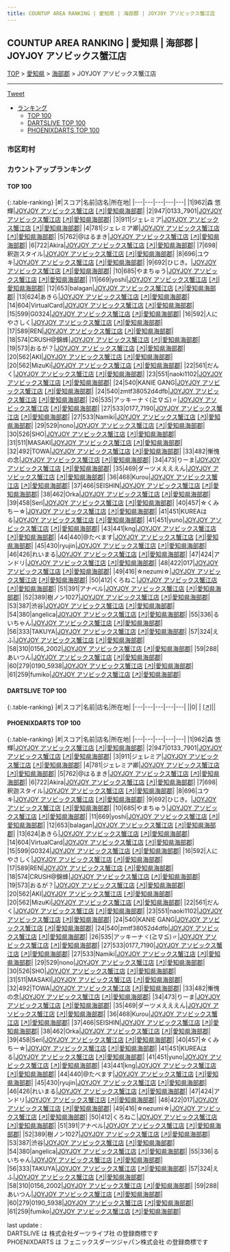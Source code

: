 ```yaml
---
title: COUNTUP AREA RANKING | 愛知県 | 海部郡 | JOYJOY アソビックス蟹江店
---
```

## COUNTUP AREA RANKING | 愛知県 | 海部郡 | JOYJOY アソビックス蟹江店

[TOP](/darts/rank/) > [愛知県](/darts/rank/愛知県/) > [海部郡](/darts/rank/愛知県/海部郡/) > JOYJOY アソビックス蟹江店

___

<a href="https://twitter.com/share?ref_src=twsrc%5Etfw" data-text="COUNTUP AREA RANKING | 愛知県海部郡JOYJOY アソビックス蟹江店" class="twitter-share-button" data-hashtags="DARTSLIVE,PHOENIXDARTS,darts,ダーツ" data-show-count="false">Tweet</a>

* [ランキング](#カウントアップランキング)
    * [TOP 100](#top-100)
    * [DARTSLIVE TOP 100](#dartslive-top-100)
    * [PHOENIXDARTS TOP 100](#phoenixdarts-top-100)

### 市区町村

<ul>

</ul>

### カウントアップランキング

#### TOP 100



{:.table-ranking}
|#|スコア|名前|店名|所在地|
|---|---|---|---|---|
|1|962|<span class="rank-name-pd"><span class="pro-icon-pd"></span>森 悠輝</span>|<a href="/darts/rank/shops/75545.html">JOYJOY アソビックス蟹江店</a> <a href="https://vs.phoenixdarts.com/jp/shop/shopDetailInfo/s_75545?s_seq=75545">[↗]</a>|<a href="/darts/rank/愛知県/海部郡">愛知県海部郡</a>|
|2|947|<span class="rank-name-pd">0133_7901</span>|<a href="/darts/rank/shops/75545.html">JOYJOY アソビックス蟹江店</a> <a href="https://vs.phoenixdarts.com/jp/shop/shopDetailInfo/s_75545?s_seq=75545">[↗]</a>|<a href="/darts/rank/愛知県/海部郡">愛知県海部郡</a>|
|3|911|<span class="rank-name-pd">ジェレミア</span>|<a href="/darts/rank/shops/75545.html">JOYJOY アソビックス蟹江店</a> <a href="https://vs.phoenixdarts.com/jp/shop/shopDetailInfo/s_75545?s_seq=75545">[↗]</a>|<a href="/darts/rank/愛知県/海部郡">愛知県海部郡</a>|
|4|781|<span class="rank-name-pd">ジェレミア卿</span>|<a href="/darts/rank/shops/75545.html">JOYJOY アソビックス蟹江店</a> <a href="https://vs.phoenixdarts.com/jp/shop/shopDetailInfo/s_75545?s_seq=75545">[↗]</a>|<a href="/darts/rank/愛知県/海部郡">愛知県海部郡</a>|
|5|762|<span class="rank-name-pd">@はるまき</span>|<a href="/darts/rank/shops/75545.html">JOYJOY アソビックス蟹江店</a> <a href="https://vs.phoenixdarts.com/jp/shop/shopDetailInfo/s_75545?s_seq=75545">[↗]</a>|<a href="/darts/rank/愛知県/海部郡">愛知県海部郡</a>|
|6|722|<span class="rank-name-pd">Akira</span>|<a href="/darts/rank/shops/75545.html">JOYJOY アソビックス蟹江店</a> <a href="https://vs.phoenixdarts.com/jp/shop/shopDetailInfo/s_75545?s_seq=75545">[↗]</a>|<a href="/darts/rank/愛知県/海部郡">愛知県海部郡</a>|
|7|698|<span class="rank-name-pd">釈迦スタイル</span>|<a href="/darts/rank/shops/75545.html">JOYJOY アソビックス蟹江店</a> <a href="https://vs.phoenixdarts.com/jp/shop/shopDetailInfo/s_75545?s_seq=75545">[↗]</a>|<a href="/darts/rank/愛知県/海部郡">愛知県海部郡</a>|
|8|696|<span class="rank-name-pd">ユウキ</span>|<a href="/darts/rank/shops/75545.html">JOYJOY アソビックス蟹江店</a> <a href="https://vs.phoenixdarts.com/jp/shop/shopDetailInfo/s_75545?s_seq=75545">[↗]</a>|<a href="/darts/rank/愛知県/海部郡">愛知県海部郡</a>|
|9|692|<span class="rank-name-pd">ひじき。</span>|<a href="/darts/rank/shops/75545.html">JOYJOY アソビックス蟹江店</a> <a href="https://vs.phoenixdarts.com/jp/shop/shopDetailInfo/s_75545?s_seq=75545">[↗]</a>|<a href="/darts/rank/愛知県/海部郡">愛知県海部郡</a>|
|10|685|<span class="rank-name-pd">やまちゅう</span>|<a href="/darts/rank/shops/75545.html">JOYJOY アソビックス蟹江店</a> <a href="https://vs.phoenixdarts.com/jp/shop/shopDetailInfo/s_75545?s_seq=75545">[↗]</a>|<a href="/darts/rank/愛知県/海部郡">愛知県海部郡</a>|
|11|669|<span class="rank-name-pd">yoshi</span>|<a href="/darts/rank/shops/75545.html">JOYJOY アソビックス蟹江店</a> <a href="https://vs.phoenixdarts.com/jp/shop/shopDetailInfo/s_75545?s_seq=75545">[↗]</a>|<a href="/darts/rank/愛知県/海部郡">愛知県海部郡</a>|
|12|653|<span class="rank-name-pd">balagan</span>|<a href="/darts/rank/shops/75545.html">JOYJOY アソビックス蟹江店</a> <a href="https://vs.phoenixdarts.com/jp/shop/shopDetailInfo/s_75545?s_seq=75545">[↗]</a>|<a href="/darts/rank/愛知県/海部郡">愛知県海部郡</a>|
|13|624|<span class="rank-name-pd">あきら</span>|<a href="/darts/rank/shops/75545.html">JOYJOY アソビックス蟹江店</a> <a href="https://vs.phoenixdarts.com/jp/shop/shopDetailInfo/s_75545?s_seq=75545">[↗]</a>|<a href="/darts/rank/愛知県/海部郡">愛知県海部郡</a>|
|14|604|<span class="rank-name-pd">VirtualCard</span>|<a href="/darts/rank/shops/75545.html">JOYJOY アソビックス蟹江店</a> <a href="https://vs.phoenixdarts.com/jp/shop/shopDetailInfo/s_75545?s_seq=75545">[↗]</a>|<a href="/darts/rank/愛知県/海部郡">愛知県海部郡</a>|
|15|599|<span class="rank-name-pd">G0324</span>|<a href="/darts/rank/shops/75545.html">JOYJOY アソビックス蟹江店</a> <a href="https://vs.phoenixdarts.com/jp/shop/shopDetailInfo/s_75545?s_seq=75545">[↗]</a>|<a href="/darts/rank/愛知県/海部郡">愛知県海部郡</a>|
|16|592|<span class="rank-name-pd">人にやさしく</span>|<a href="/darts/rank/shops/75545.html">JOYJOY アソビックス蟹江店</a> <a href="https://vs.phoenixdarts.com/jp/shop/shopDetailInfo/s_75545?s_seq=75545">[↗]</a>|<a href="/darts/rank/愛知県/海部郡">愛知県海部郡</a>|
|17|589|<span class="rank-name-pd">REN</span>|<a href="/darts/rank/shops/75545.html">JOYJOY アソビックス蟹江店</a> <a href="https://vs.phoenixdarts.com/jp/shop/shopDetailInfo/s_75545?s_seq=75545">[↗]</a>|<a href="/darts/rank/愛知県/海部郡">愛知県海部郡</a>|
|18|574|<span class="rank-name-pd">CRUSH@錦蜂</span>|<a href="/darts/rank/shops/75545.html">JOYJOY アソビックス蟹江店</a> <a href="https://vs.phoenixdarts.com/jp/shop/shopDetailInfo/s_75545?s_seq=75545">[↗]</a>|<a href="/darts/rank/愛知県/海部郡">愛知県海部郡</a>|
|19|573|<span class="rank-name-pd">おるが？</span>|<a href="/darts/rank/shops/75545.html">JOYJOY アソビックス蟹江店</a> <a href="https://vs.phoenixdarts.com/jp/shop/shopDetailInfo/s_75545?s_seq=75545">[↗]</a>|<a href="/darts/rank/愛知県/海部郡">愛知県海部郡</a>|
|20|562|<span class="rank-name-pd">AKI</span>|<a href="/darts/rank/shops/75545.html">JOYJOY アソビックス蟹江店</a> <a href="https://vs.phoenixdarts.com/jp/shop/shopDetailInfo/s_75545?s_seq=75545">[↗]</a>|<a href="/darts/rank/愛知県/海部郡">愛知県海部郡</a>|
|20|562|<span class="rank-name-pd">MizuKi</span>|<a href="/darts/rank/shops/75545.html">JOYJOY アソビックス蟹江店</a> <a href="https://vs.phoenixdarts.com/jp/shop/shopDetailInfo/s_75545?s_seq=75545">[↗]</a>|<a href="/darts/rank/愛知県/海部郡">愛知県海部郡</a>|
|22|561|<span class="rank-name-pd">だんく</span>|<a href="/darts/rank/shops/75545.html">JOYJOY アソビックス蟹江店</a> <a href="https://vs.phoenixdarts.com/jp/shop/shopDetailInfo/s_75545?s_seq=75545">[↗]</a>|<a href="/darts/rank/愛知県/海部郡">愛知県海部郡</a>|
|23|551|<span class="rank-name-pd">naoki1102</span>|<a href="/darts/rank/shops/75545.html">JOYJOY アソビックス蟹江店</a> <a href="https://vs.phoenixdarts.com/jp/shop/shopDetailInfo/s_75545?s_seq=75545">[↗]</a>|<a href="/darts/rank/愛知県/海部郡">愛知県海部郡</a>|
|24|540|<span class="rank-name-pd">KANIE GANG</span>|<a href="/darts/rank/shops/75545.html">JOYJOY アソビックス蟹江店</a> <a href="https://vs.phoenixdarts.com/jp/shop/shopDetailInfo/s_75545?s_seq=75545">[↗]</a>|<a href="/darts/rank/愛知県/海部郡">愛知県海部郡</a>|
|24|540|<span class="rank-name-pd">zmtf38052d4dfb</span>|<a href="/darts/rank/shops/75545.html">JOYJOY アソビックス蟹江店</a> <a href="https://vs.phoenixdarts.com/jp/shop/shopDetailInfo/s_75545?s_seq=75545">[↗]</a>|<a href="/darts/rank/愛知県/海部郡">愛知県海部郡</a>|
|26|535|<span class="rank-name-pd">アッキーナヾ(≧∇≦)〃</span>|<a href="/darts/rank/shops/75545.html">JOYJOY アソビックス蟹江店</a> <a href="https://vs.phoenixdarts.com/jp/shop/shopDetailInfo/s_75545?s_seq=75545">[↗]</a>|<a href="/darts/rank/愛知県/海部郡">愛知県海部郡</a>|
|27|533|<span class="rank-name-pd">0177_7190</span>|<a href="/darts/rank/shops/75545.html">JOYJOY アソビックス蟹江店</a> <a href="https://vs.phoenixdarts.com/jp/shop/shopDetailInfo/s_75545?s_seq=75545">[↗]</a>|<a href="/darts/rank/愛知県/海部郡">愛知県海部郡</a>|
|27|533|<span class="rank-name-pd">Namiki</span>|<a href="/darts/rank/shops/75545.html">JOYJOY アソビックス蟹江店</a> <a href="https://vs.phoenixdarts.com/jp/shop/shopDetailInfo/s_75545?s_seq=75545">[↗]</a>|<a href="/darts/rank/愛知県/海部郡">愛知県海部郡</a>|
|29|529|<span class="rank-name-pd">nono</span>|<a href="/darts/rank/shops/75545.html">JOYJOY アソビックス蟹江店</a> <a href="https://vs.phoenixdarts.com/jp/shop/shopDetailInfo/s_75545?s_seq=75545">[↗]</a>|<a href="/darts/rank/愛知県/海部郡">愛知県海部郡</a>|
|30|526|<span class="rank-name-pd">SHO</span>|<a href="/darts/rank/shops/75545.html">JOYJOY アソビックス蟹江店</a> <a href="https://vs.phoenixdarts.com/jp/shop/shopDetailInfo/s_75545?s_seq=75545">[↗]</a>|<a href="/darts/rank/愛知県/海部郡">愛知県海部郡</a>|
|31|511|<span class="rank-name-pd">MASAKI</span>|<a href="/darts/rank/shops/75545.html">JOYJOY アソビックス蟹江店</a> <a href="https://vs.phoenixdarts.com/jp/shop/shopDetailInfo/s_75545?s_seq=75545">[↗]</a>|<a href="/darts/rank/愛知県/海部郡">愛知県海部郡</a>|
|32|492|<span class="rank-name-pd">TOWA</span>|<a href="/darts/rank/shops/75545.html">JOYJOY アソビックス蟹江店</a> <a href="https://vs.phoenixdarts.com/jp/shop/shopDetailInfo/s_75545?s_seq=75545">[↗]</a>|<a href="/darts/rank/愛知県/海部郡">愛知県海部郡</a>|
|33|482|<span class="rank-name-pd">慚愧の念</span>|<a href="/darts/rank/shops/75545.html">JOYJOY アソビックス蟹江店</a> <a href="https://vs.phoenixdarts.com/jp/shop/shopDetailInfo/s_75545?s_seq=75545">[↗]</a>|<a href="/darts/rank/愛知県/海部郡">愛知県海部郡</a>|
|34|473|<span class="rank-name-pd">りーま</span>|<a href="/darts/rank/shops/75545.html">JOYJOY アソビックス蟹江店</a> <a href="https://vs.phoenixdarts.com/jp/shop/shopDetailInfo/s_75545?s_seq=75545">[↗]</a>|<a href="/darts/rank/愛知県/海部郡">愛知県海部郡</a>|
|35|469|<span class="rank-name-pd">ダーツメえええん</span>|<a href="/darts/rank/shops/75545.html">JOYJOY アソビックス蟹江店</a> <a href="https://vs.phoenixdarts.com/jp/shop/shopDetailInfo/s_75545?s_seq=75545">[↗]</a>|<a href="/darts/rank/愛知県/海部郡">愛知県海部郡</a>|
|36|468|<span class="rank-name-pd">Kurou</span>|<a href="/darts/rank/shops/75545.html">JOYJOY アソビックス蟹江店</a> <a href="https://vs.phoenixdarts.com/jp/shop/shopDetailInfo/s_75545?s_seq=75545">[↗]</a>|<a href="/darts/rank/愛知県/海部郡">愛知県海部郡</a>|
|37|466|<span class="rank-name-pd">SEISHIN</span>|<a href="/darts/rank/shops/75545.html">JOYJOY アソビックス蟹江店</a> <a href="https://vs.phoenixdarts.com/jp/shop/shopDetailInfo/s_75545?s_seq=75545">[↗]</a>|<a href="/darts/rank/愛知県/海部郡">愛知県海部郡</a>|
|38|462|<span class="rank-name-pd">Orka</span>|<a href="/darts/rank/shops/75545.html">JOYJOY アソビックス蟹江店</a> <a href="https://vs.phoenixdarts.com/jp/shop/shopDetailInfo/s_75545?s_seq=75545">[↗]</a>|<a href="/darts/rank/愛知県/海部郡">愛知県海部郡</a>|
|39|458|<span class="rank-name-pd">Seri</span>|<a href="/darts/rank/shops/75545.html">JOYJOY アソビックス蟹江店</a> <a href="https://vs.phoenixdarts.com/jp/shop/shopDetailInfo/s_75545?s_seq=75545">[↗]</a>|<a href="/darts/rank/愛知県/海部郡">愛知県海部郡</a>|
|40|457|<span class="rank-name-pd">☆くみちー☆</span>|<a href="/darts/rank/shops/75545.html">JOYJOY アソビックス蟹江店</a> <a href="https://vs.phoenixdarts.com/jp/shop/shopDetailInfo/s_75545?s_seq=75545">[↗]</a>|<a href="/darts/rank/愛知県/海部郡">愛知県海部郡</a>|
|41|451|<span class="rank-name-pd">KUREAはる</span>|<a href="/darts/rank/shops/75545.html">JOYJOY アソビックス蟹江店</a> <a href="https://vs.phoenixdarts.com/jp/shop/shopDetailInfo/s_75545?s_seq=75545">[↗]</a>|<a href="/darts/rank/愛知県/海部郡">愛知県海部郡</a>|
|41|451|<span class="rank-name-pd">yuno</span>|<a href="/darts/rank/shops/75545.html">JOYJOY アソビックス蟹江店</a> <a href="https://vs.phoenixdarts.com/jp/shop/shopDetailInfo/s_75545?s_seq=75545">[↗]</a>|<a href="/darts/rank/愛知県/海部郡">愛知県海部郡</a>|
|43|441|<span class="rank-name-pd">kng</span>|<a href="/darts/rank/shops/75545.html">JOYJOY アソビックス蟹江店</a> <a href="https://vs.phoenixdarts.com/jp/shop/shopDetailInfo/s_75545?s_seq=75545">[↗]</a>|<a href="/darts/rank/愛知県/海部郡">愛知県海部郡</a>|
|44|440|<span class="rank-name-pd">@たべます</span>|<a href="/darts/rank/shops/75545.html">JOYJOY アソビックス蟹江店</a> <a href="https://vs.phoenixdarts.com/jp/shop/shopDetailInfo/s_75545?s_seq=75545">[↗]</a>|<a href="/darts/rank/愛知県/海部郡">愛知県海部郡</a>|
|45|430|<span class="rank-name-pd">ryujin</span>|<a href="/darts/rank/shops/75545.html">JOYJOY アソビックス蟹江店</a> <a href="https://vs.phoenixdarts.com/jp/shop/shopDetailInfo/s_75545?s_seq=75545">[↗]</a>|<a href="/darts/rank/愛知県/海部郡">愛知県海部郡</a>|
|46|426|<span class="rank-name-pd">れいまる</span>|<a href="/darts/rank/shops/75545.html">JOYJOY アソビックス蟹江店</a> <a href="https://vs.phoenixdarts.com/jp/shop/shopDetailInfo/s_75545?s_seq=75545">[↗]</a>|<a href="/darts/rank/愛知県/海部郡">愛知県海部郡</a>|
|47|424|<span class="rank-name-pd">アンドリ</span>|<a href="/darts/rank/shops/75545.html">JOYJOY アソビックス蟹江店</a> <a href="https://vs.phoenixdarts.com/jp/shop/shopDetailInfo/s_75545?s_seq=75545">[↗]</a>|<a href="/darts/rank/愛知県/海部郡">愛知県海部郡</a>|
|48|422|<span class="rank-name-pd">017</span>|<a href="/darts/rank/shops/75545.html">JOYJOY アソビックス蟹江店</a> <a href="https://vs.phoenixdarts.com/jp/shop/shopDetailInfo/s_75545?s_seq=75545">[↗]</a>|<a href="/darts/rank/愛知県/海部郡">愛知県海部郡</a>|
|49|416|<span class="rank-name-pd">☆nezumi☆</span>|<a href="/darts/rank/shops/75545.html">JOYJOY アソビックス蟹江店</a> <a href="https://vs.phoenixdarts.com/jp/shop/shopDetailInfo/s_75545?s_seq=75545">[↗]</a>|<a href="/darts/rank/愛知県/海部郡">愛知県海部郡</a>|
|50|412|<span class="rank-name-pd">くろねこ</span>|<a href="/darts/rank/shops/75545.html">JOYJOY アソビックス蟹江店</a> <a href="https://vs.phoenixdarts.com/jp/shop/shopDetailInfo/s_75545?s_seq=75545">[↗]</a>|<a href="/darts/rank/愛知県/海部郡">愛知県海部郡</a>|
|51|391|<span class="rank-name-pd">アナベル</span>|<a href="/darts/rank/shops/75545.html">JOYJOY アソビックス蟹江店</a> <a href="https://vs.phoenixdarts.com/jp/shop/shopDetailInfo/s_75545?s_seq=75545">[↗]</a>|<a href="/darts/rank/愛知県/海部郡">愛知県海部郡</a>|
|52|389|<span class="rank-name-pd">樹ノン1027</span>|<a href="/darts/rank/shops/75545.html">JOYJOY アソビックス蟹江店</a> <a href="https://vs.phoenixdarts.com/jp/shop/shopDetailInfo/s_75545?s_seq=75545">[↗]</a>|<a href="/darts/rank/愛知県/海部郡">愛知県海部郡</a>|
|53|387|<span class="rank-name-pd">渋谷</span>|<a href="/darts/rank/shops/75545.html">JOYJOY アソビックス蟹江店</a> <a href="https://vs.phoenixdarts.com/jp/shop/shopDetailInfo/s_75545?s_seq=75545">[↗]</a>|<a href="/darts/rank/愛知県/海部郡">愛知県海部郡</a>|
|54|380|<span class="rank-name-pd">angelica</span>|<a href="/darts/rank/shops/75545.html">JOYJOY アソビックス蟹江店</a> <a href="https://vs.phoenixdarts.com/jp/shop/shopDetailInfo/s_75545?s_seq=75545">[↗]</a>|<a href="/darts/rank/愛知県/海部郡">愛知県海部郡</a>|
|55|336|<span class="rank-name-pd">るいちゃん</span>|<a href="/darts/rank/shops/75545.html">JOYJOY アソビックス蟹江店</a> <a href="https://vs.phoenixdarts.com/jp/shop/shopDetailInfo/s_75545?s_seq=75545">[↗]</a>|<a href="/darts/rank/愛知県/海部郡">愛知県海部郡</a>|
|56|333|<span class="rank-name-pd">TAKUYA</span>|<a href="/darts/rank/shops/75545.html">JOYJOY アソビックス蟹江店</a> <a href="https://vs.phoenixdarts.com/jp/shop/shopDetailInfo/s_75545?s_seq=75545">[↗]</a>|<a href="/darts/rank/愛知県/海部郡">愛知県海部郡</a>|
|57|324|<span class="rank-name-pd">えふ</span>|<a href="/darts/rank/shops/75545.html">JOYJOY アソビックス蟹江店</a> <a href="https://vs.phoenixdarts.com/jp/shop/shopDetailInfo/s_75545?s_seq=75545">[↗]</a>|<a href="/darts/rank/愛知県/海部郡">愛知県海部郡</a>|
|58|310|<span class="rank-name-pd">0156_2002</span>|<a href="/darts/rank/shops/75545.html">JOYJOY アソビックス蟹江店</a> <a href="https://vs.phoenixdarts.com/jp/shop/shopDetailInfo/s_75545?s_seq=75545">[↗]</a>|<a href="/darts/rank/愛知県/海部郡">愛知県海部郡</a>|
|59|288|<span class="rank-name-pd">あいつん</span>|<a href="/darts/rank/shops/75545.html">JOYJOY アソビックス蟹江店</a> <a href="https://vs.phoenixdarts.com/jp/shop/shopDetailInfo/s_75545?s_seq=75545">[↗]</a>|<a href="/darts/rank/愛知県/海部郡">愛知県海部郡</a>|
|60|279|<span class="rank-name-pd">0190_5938</span>|<a href="/darts/rank/shops/75545.html">JOYJOY アソビックス蟹江店</a> <a href="https://vs.phoenixdarts.com/jp/shop/shopDetailInfo/s_75545?s_seq=75545">[↗]</a>|<a href="/darts/rank/愛知県/海部郡">愛知県海部郡</a>|
|61|259|<span class="rank-name-pd">fumiko</span>|<a href="/darts/rank/shops/75545.html">JOYJOY アソビックス蟹江店</a> <a href="https://vs.phoenixdarts.com/jp/shop/shopDetailInfo/s_75545?s_seq=75545">[↗]</a>|<a href="/darts/rank/愛知県/海部郡">愛知県海部郡</a>|


#### DARTSLIVE TOP 100



{:.table-ranking}
|#|スコア|名前|店名|所在地|
|---|---|---|---|---|
||0|<span class="rank-name-dl"> </span>|<a href="/darts/rank/shops/.html"></a> <a href="">[↗]</a>|<a href="/darts/rank//"></a>|


#### PHOENIXDARTS TOP 100



{:.table-ranking}
|#|スコア|名前|店名|所在地|
|---|---|---|---|---|
|1|962|<span class="rank-name-pd"><span class="pro-icon-pd"></span>森 悠輝</span>|<a href="/darts/rank/shops/75545.html">JOYJOY アソビックス蟹江店</a> <a href="https://vs.phoenixdarts.com/jp/shop/shopDetailInfo/s_75545?s_seq=75545">[↗]</a>|<a href="/darts/rank/愛知県/海部郡">愛知県海部郡</a>|
|2|947|<span class="rank-name-pd">0133_7901</span>|<a href="/darts/rank/shops/75545.html">JOYJOY アソビックス蟹江店</a> <a href="https://vs.phoenixdarts.com/jp/shop/shopDetailInfo/s_75545?s_seq=75545">[↗]</a>|<a href="/darts/rank/愛知県/海部郡">愛知県海部郡</a>|
|3|911|<span class="rank-name-pd">ジェレミア</span>|<a href="/darts/rank/shops/75545.html">JOYJOY アソビックス蟹江店</a> <a href="https://vs.phoenixdarts.com/jp/shop/shopDetailInfo/s_75545?s_seq=75545">[↗]</a>|<a href="/darts/rank/愛知県/海部郡">愛知県海部郡</a>|
|4|781|<span class="rank-name-pd">ジェレミア卿</span>|<a href="/darts/rank/shops/75545.html">JOYJOY アソビックス蟹江店</a> <a href="https://vs.phoenixdarts.com/jp/shop/shopDetailInfo/s_75545?s_seq=75545">[↗]</a>|<a href="/darts/rank/愛知県/海部郡">愛知県海部郡</a>|
|5|762|<span class="rank-name-pd">@はるまき</span>|<a href="/darts/rank/shops/75545.html">JOYJOY アソビックス蟹江店</a> <a href="https://vs.phoenixdarts.com/jp/shop/shopDetailInfo/s_75545?s_seq=75545">[↗]</a>|<a href="/darts/rank/愛知県/海部郡">愛知県海部郡</a>|
|6|722|<span class="rank-name-pd">Akira</span>|<a href="/darts/rank/shops/75545.html">JOYJOY アソビックス蟹江店</a> <a href="https://vs.phoenixdarts.com/jp/shop/shopDetailInfo/s_75545?s_seq=75545">[↗]</a>|<a href="/darts/rank/愛知県/海部郡">愛知県海部郡</a>|
|7|698|<span class="rank-name-pd">釈迦スタイル</span>|<a href="/darts/rank/shops/75545.html">JOYJOY アソビックス蟹江店</a> <a href="https://vs.phoenixdarts.com/jp/shop/shopDetailInfo/s_75545?s_seq=75545">[↗]</a>|<a href="/darts/rank/愛知県/海部郡">愛知県海部郡</a>|
|8|696|<span class="rank-name-pd">ユウキ</span>|<a href="/darts/rank/shops/75545.html">JOYJOY アソビックス蟹江店</a> <a href="https://vs.phoenixdarts.com/jp/shop/shopDetailInfo/s_75545?s_seq=75545">[↗]</a>|<a href="/darts/rank/愛知県/海部郡">愛知県海部郡</a>|
|9|692|<span class="rank-name-pd">ひじき。</span>|<a href="/darts/rank/shops/75545.html">JOYJOY アソビックス蟹江店</a> <a href="https://vs.phoenixdarts.com/jp/shop/shopDetailInfo/s_75545?s_seq=75545">[↗]</a>|<a href="/darts/rank/愛知県/海部郡">愛知県海部郡</a>|
|10|685|<span class="rank-name-pd">やまちゅう</span>|<a href="/darts/rank/shops/75545.html">JOYJOY アソビックス蟹江店</a> <a href="https://vs.phoenixdarts.com/jp/shop/shopDetailInfo/s_75545?s_seq=75545">[↗]</a>|<a href="/darts/rank/愛知県/海部郡">愛知県海部郡</a>|
|11|669|<span class="rank-name-pd">yoshi</span>|<a href="/darts/rank/shops/75545.html">JOYJOY アソビックス蟹江店</a> <a href="https://vs.phoenixdarts.com/jp/shop/shopDetailInfo/s_75545?s_seq=75545">[↗]</a>|<a href="/darts/rank/愛知県/海部郡">愛知県海部郡</a>|
|12|653|<span class="rank-name-pd">balagan</span>|<a href="/darts/rank/shops/75545.html">JOYJOY アソビックス蟹江店</a> <a href="https://vs.phoenixdarts.com/jp/shop/shopDetailInfo/s_75545?s_seq=75545">[↗]</a>|<a href="/darts/rank/愛知県/海部郡">愛知県海部郡</a>|
|13|624|<span class="rank-name-pd">あきら</span>|<a href="/darts/rank/shops/75545.html">JOYJOY アソビックス蟹江店</a> <a href="https://vs.phoenixdarts.com/jp/shop/shopDetailInfo/s_75545?s_seq=75545">[↗]</a>|<a href="/darts/rank/愛知県/海部郡">愛知県海部郡</a>|
|14|604|<span class="rank-name-pd">VirtualCard</span>|<a href="/darts/rank/shops/75545.html">JOYJOY アソビックス蟹江店</a> <a href="https://vs.phoenixdarts.com/jp/shop/shopDetailInfo/s_75545?s_seq=75545">[↗]</a>|<a href="/darts/rank/愛知県/海部郡">愛知県海部郡</a>|
|15|599|<span class="rank-name-pd">G0324</span>|<a href="/darts/rank/shops/75545.html">JOYJOY アソビックス蟹江店</a> <a href="https://vs.phoenixdarts.com/jp/shop/shopDetailInfo/s_75545?s_seq=75545">[↗]</a>|<a href="/darts/rank/愛知県/海部郡">愛知県海部郡</a>|
|16|592|<span class="rank-name-pd">人にやさしく</span>|<a href="/darts/rank/shops/75545.html">JOYJOY アソビックス蟹江店</a> <a href="https://vs.phoenixdarts.com/jp/shop/shopDetailInfo/s_75545?s_seq=75545">[↗]</a>|<a href="/darts/rank/愛知県/海部郡">愛知県海部郡</a>|
|17|589|<span class="rank-name-pd">REN</span>|<a href="/darts/rank/shops/75545.html">JOYJOY アソビックス蟹江店</a> <a href="https://vs.phoenixdarts.com/jp/shop/shopDetailInfo/s_75545?s_seq=75545">[↗]</a>|<a href="/darts/rank/愛知県/海部郡">愛知県海部郡</a>|
|18|574|<span class="rank-name-pd">CRUSH@錦蜂</span>|<a href="/darts/rank/shops/75545.html">JOYJOY アソビックス蟹江店</a> <a href="https://vs.phoenixdarts.com/jp/shop/shopDetailInfo/s_75545?s_seq=75545">[↗]</a>|<a href="/darts/rank/愛知県/海部郡">愛知県海部郡</a>|
|19|573|<span class="rank-name-pd">おるが？</span>|<a href="/darts/rank/shops/75545.html">JOYJOY アソビックス蟹江店</a> <a href="https://vs.phoenixdarts.com/jp/shop/shopDetailInfo/s_75545?s_seq=75545">[↗]</a>|<a href="/darts/rank/愛知県/海部郡">愛知県海部郡</a>|
|20|562|<span class="rank-name-pd">AKI</span>|<a href="/darts/rank/shops/75545.html">JOYJOY アソビックス蟹江店</a> <a href="https://vs.phoenixdarts.com/jp/shop/shopDetailInfo/s_75545?s_seq=75545">[↗]</a>|<a href="/darts/rank/愛知県/海部郡">愛知県海部郡</a>|
|20|562|<span class="rank-name-pd">MizuKi</span>|<a href="/darts/rank/shops/75545.html">JOYJOY アソビックス蟹江店</a> <a href="https://vs.phoenixdarts.com/jp/shop/shopDetailInfo/s_75545?s_seq=75545">[↗]</a>|<a href="/darts/rank/愛知県/海部郡">愛知県海部郡</a>|
|22|561|<span class="rank-name-pd">だんく</span>|<a href="/darts/rank/shops/75545.html">JOYJOY アソビックス蟹江店</a> <a href="https://vs.phoenixdarts.com/jp/shop/shopDetailInfo/s_75545?s_seq=75545">[↗]</a>|<a href="/darts/rank/愛知県/海部郡">愛知県海部郡</a>|
|23|551|<span class="rank-name-pd">naoki1102</span>|<a href="/darts/rank/shops/75545.html">JOYJOY アソビックス蟹江店</a> <a href="https://vs.phoenixdarts.com/jp/shop/shopDetailInfo/s_75545?s_seq=75545">[↗]</a>|<a href="/darts/rank/愛知県/海部郡">愛知県海部郡</a>|
|24|540|<span class="rank-name-pd">KANIE GANG</span>|<a href="/darts/rank/shops/75545.html">JOYJOY アソビックス蟹江店</a> <a href="https://vs.phoenixdarts.com/jp/shop/shopDetailInfo/s_75545?s_seq=75545">[↗]</a>|<a href="/darts/rank/愛知県/海部郡">愛知県海部郡</a>|
|24|540|<span class="rank-name-pd">zmtf38052d4dfb</span>|<a href="/darts/rank/shops/75545.html">JOYJOY アソビックス蟹江店</a> <a href="https://vs.phoenixdarts.com/jp/shop/shopDetailInfo/s_75545?s_seq=75545">[↗]</a>|<a href="/darts/rank/愛知県/海部郡">愛知県海部郡</a>|
|26|535|<span class="rank-name-pd">アッキーナヾ(≧∇≦)〃</span>|<a href="/darts/rank/shops/75545.html">JOYJOY アソビックス蟹江店</a> <a href="https://vs.phoenixdarts.com/jp/shop/shopDetailInfo/s_75545?s_seq=75545">[↗]</a>|<a href="/darts/rank/愛知県/海部郡">愛知県海部郡</a>|
|27|533|<span class="rank-name-pd">0177_7190</span>|<a href="/darts/rank/shops/75545.html">JOYJOY アソビックス蟹江店</a> <a href="https://vs.phoenixdarts.com/jp/shop/shopDetailInfo/s_75545?s_seq=75545">[↗]</a>|<a href="/darts/rank/愛知県/海部郡">愛知県海部郡</a>|
|27|533|<span class="rank-name-pd">Namiki</span>|<a href="/darts/rank/shops/75545.html">JOYJOY アソビックス蟹江店</a> <a href="https://vs.phoenixdarts.com/jp/shop/shopDetailInfo/s_75545?s_seq=75545">[↗]</a>|<a href="/darts/rank/愛知県/海部郡">愛知県海部郡</a>|
|29|529|<span class="rank-name-pd">nono</span>|<a href="/darts/rank/shops/75545.html">JOYJOY アソビックス蟹江店</a> <a href="https://vs.phoenixdarts.com/jp/shop/shopDetailInfo/s_75545?s_seq=75545">[↗]</a>|<a href="/darts/rank/愛知県/海部郡">愛知県海部郡</a>|
|30|526|<span class="rank-name-pd">SHO</span>|<a href="/darts/rank/shops/75545.html">JOYJOY アソビックス蟹江店</a> <a href="https://vs.phoenixdarts.com/jp/shop/shopDetailInfo/s_75545?s_seq=75545">[↗]</a>|<a href="/darts/rank/愛知県/海部郡">愛知県海部郡</a>|
|31|511|<span class="rank-name-pd">MASAKI</span>|<a href="/darts/rank/shops/75545.html">JOYJOY アソビックス蟹江店</a> <a href="https://vs.phoenixdarts.com/jp/shop/shopDetailInfo/s_75545?s_seq=75545">[↗]</a>|<a href="/darts/rank/愛知県/海部郡">愛知県海部郡</a>|
|32|492|<span class="rank-name-pd">TOWA</span>|<a href="/darts/rank/shops/75545.html">JOYJOY アソビックス蟹江店</a> <a href="https://vs.phoenixdarts.com/jp/shop/shopDetailInfo/s_75545?s_seq=75545">[↗]</a>|<a href="/darts/rank/愛知県/海部郡">愛知県海部郡</a>|
|33|482|<span class="rank-name-pd">慚愧の念</span>|<a href="/darts/rank/shops/75545.html">JOYJOY アソビックス蟹江店</a> <a href="https://vs.phoenixdarts.com/jp/shop/shopDetailInfo/s_75545?s_seq=75545">[↗]</a>|<a href="/darts/rank/愛知県/海部郡">愛知県海部郡</a>|
|34|473|<span class="rank-name-pd">りーま</span>|<a href="/darts/rank/shops/75545.html">JOYJOY アソビックス蟹江店</a> <a href="https://vs.phoenixdarts.com/jp/shop/shopDetailInfo/s_75545?s_seq=75545">[↗]</a>|<a href="/darts/rank/愛知県/海部郡">愛知県海部郡</a>|
|35|469|<span class="rank-name-pd">ダーツメえええん</span>|<a href="/darts/rank/shops/75545.html">JOYJOY アソビックス蟹江店</a> <a href="https://vs.phoenixdarts.com/jp/shop/shopDetailInfo/s_75545?s_seq=75545">[↗]</a>|<a href="/darts/rank/愛知県/海部郡">愛知県海部郡</a>|
|36|468|<span class="rank-name-pd">Kurou</span>|<a href="/darts/rank/shops/75545.html">JOYJOY アソビックス蟹江店</a> <a href="https://vs.phoenixdarts.com/jp/shop/shopDetailInfo/s_75545?s_seq=75545">[↗]</a>|<a href="/darts/rank/愛知県/海部郡">愛知県海部郡</a>|
|37|466|<span class="rank-name-pd">SEISHIN</span>|<a href="/darts/rank/shops/75545.html">JOYJOY アソビックス蟹江店</a> <a href="https://vs.phoenixdarts.com/jp/shop/shopDetailInfo/s_75545?s_seq=75545">[↗]</a>|<a href="/darts/rank/愛知県/海部郡">愛知県海部郡</a>|
|38|462|<span class="rank-name-pd">Orka</span>|<a href="/darts/rank/shops/75545.html">JOYJOY アソビックス蟹江店</a> <a href="https://vs.phoenixdarts.com/jp/shop/shopDetailInfo/s_75545?s_seq=75545">[↗]</a>|<a href="/darts/rank/愛知県/海部郡">愛知県海部郡</a>|
|39|458|<span class="rank-name-pd">Seri</span>|<a href="/darts/rank/shops/75545.html">JOYJOY アソビックス蟹江店</a> <a href="https://vs.phoenixdarts.com/jp/shop/shopDetailInfo/s_75545?s_seq=75545">[↗]</a>|<a href="/darts/rank/愛知県/海部郡">愛知県海部郡</a>|
|40|457|<span class="rank-name-pd">☆くみちー☆</span>|<a href="/darts/rank/shops/75545.html">JOYJOY アソビックス蟹江店</a> <a href="https://vs.phoenixdarts.com/jp/shop/shopDetailInfo/s_75545?s_seq=75545">[↗]</a>|<a href="/darts/rank/愛知県/海部郡">愛知県海部郡</a>|
|41|451|<span class="rank-name-pd">KUREAはる</span>|<a href="/darts/rank/shops/75545.html">JOYJOY アソビックス蟹江店</a> <a href="https://vs.phoenixdarts.com/jp/shop/shopDetailInfo/s_75545?s_seq=75545">[↗]</a>|<a href="/darts/rank/愛知県/海部郡">愛知県海部郡</a>|
|41|451|<span class="rank-name-pd">yuno</span>|<a href="/darts/rank/shops/75545.html">JOYJOY アソビックス蟹江店</a> <a href="https://vs.phoenixdarts.com/jp/shop/shopDetailInfo/s_75545?s_seq=75545">[↗]</a>|<a href="/darts/rank/愛知県/海部郡">愛知県海部郡</a>|
|43|441|<span class="rank-name-pd">kng</span>|<a href="/darts/rank/shops/75545.html">JOYJOY アソビックス蟹江店</a> <a href="https://vs.phoenixdarts.com/jp/shop/shopDetailInfo/s_75545?s_seq=75545">[↗]</a>|<a href="/darts/rank/愛知県/海部郡">愛知県海部郡</a>|
|44|440|<span class="rank-name-pd">@たべます</span>|<a href="/darts/rank/shops/75545.html">JOYJOY アソビックス蟹江店</a> <a href="https://vs.phoenixdarts.com/jp/shop/shopDetailInfo/s_75545?s_seq=75545">[↗]</a>|<a href="/darts/rank/愛知県/海部郡">愛知県海部郡</a>|
|45|430|<span class="rank-name-pd">ryujin</span>|<a href="/darts/rank/shops/75545.html">JOYJOY アソビックス蟹江店</a> <a href="https://vs.phoenixdarts.com/jp/shop/shopDetailInfo/s_75545?s_seq=75545">[↗]</a>|<a href="/darts/rank/愛知県/海部郡">愛知県海部郡</a>|
|46|426|<span class="rank-name-pd">れいまる</span>|<a href="/darts/rank/shops/75545.html">JOYJOY アソビックス蟹江店</a> <a href="https://vs.phoenixdarts.com/jp/shop/shopDetailInfo/s_75545?s_seq=75545">[↗]</a>|<a href="/darts/rank/愛知県/海部郡">愛知県海部郡</a>|
|47|424|<span class="rank-name-pd">アンドリ</span>|<a href="/darts/rank/shops/75545.html">JOYJOY アソビックス蟹江店</a> <a href="https://vs.phoenixdarts.com/jp/shop/shopDetailInfo/s_75545?s_seq=75545">[↗]</a>|<a href="/darts/rank/愛知県/海部郡">愛知県海部郡</a>|
|48|422|<span class="rank-name-pd">017</span>|<a href="/darts/rank/shops/75545.html">JOYJOY アソビックス蟹江店</a> <a href="https://vs.phoenixdarts.com/jp/shop/shopDetailInfo/s_75545?s_seq=75545">[↗]</a>|<a href="/darts/rank/愛知県/海部郡">愛知県海部郡</a>|
|49|416|<span class="rank-name-pd">☆nezumi☆</span>|<a href="/darts/rank/shops/75545.html">JOYJOY アソビックス蟹江店</a> <a href="https://vs.phoenixdarts.com/jp/shop/shopDetailInfo/s_75545?s_seq=75545">[↗]</a>|<a href="/darts/rank/愛知県/海部郡">愛知県海部郡</a>|
|50|412|<span class="rank-name-pd">くろねこ</span>|<a href="/darts/rank/shops/75545.html">JOYJOY アソビックス蟹江店</a> <a href="https://vs.phoenixdarts.com/jp/shop/shopDetailInfo/s_75545?s_seq=75545">[↗]</a>|<a href="/darts/rank/愛知県/海部郡">愛知県海部郡</a>|
|51|391|<span class="rank-name-pd">アナベル</span>|<a href="/darts/rank/shops/75545.html">JOYJOY アソビックス蟹江店</a> <a href="https://vs.phoenixdarts.com/jp/shop/shopDetailInfo/s_75545?s_seq=75545">[↗]</a>|<a href="/darts/rank/愛知県/海部郡">愛知県海部郡</a>|
|52|389|<span class="rank-name-pd">樹ノン1027</span>|<a href="/darts/rank/shops/75545.html">JOYJOY アソビックス蟹江店</a> <a href="https://vs.phoenixdarts.com/jp/shop/shopDetailInfo/s_75545?s_seq=75545">[↗]</a>|<a href="/darts/rank/愛知県/海部郡">愛知県海部郡</a>|
|53|387|<span class="rank-name-pd">渋谷</span>|<a href="/darts/rank/shops/75545.html">JOYJOY アソビックス蟹江店</a> <a href="https://vs.phoenixdarts.com/jp/shop/shopDetailInfo/s_75545?s_seq=75545">[↗]</a>|<a href="/darts/rank/愛知県/海部郡">愛知県海部郡</a>|
|54|380|<span class="rank-name-pd">angelica</span>|<a href="/darts/rank/shops/75545.html">JOYJOY アソビックス蟹江店</a> <a href="https://vs.phoenixdarts.com/jp/shop/shopDetailInfo/s_75545?s_seq=75545">[↗]</a>|<a href="/darts/rank/愛知県/海部郡">愛知県海部郡</a>|
|55|336|<span class="rank-name-pd">るいちゃん</span>|<a href="/darts/rank/shops/75545.html">JOYJOY アソビックス蟹江店</a> <a href="https://vs.phoenixdarts.com/jp/shop/shopDetailInfo/s_75545?s_seq=75545">[↗]</a>|<a href="/darts/rank/愛知県/海部郡">愛知県海部郡</a>|
|56|333|<span class="rank-name-pd">TAKUYA</span>|<a href="/darts/rank/shops/75545.html">JOYJOY アソビックス蟹江店</a> <a href="https://vs.phoenixdarts.com/jp/shop/shopDetailInfo/s_75545?s_seq=75545">[↗]</a>|<a href="/darts/rank/愛知県/海部郡">愛知県海部郡</a>|
|57|324|<span class="rank-name-pd">えふ</span>|<a href="/darts/rank/shops/75545.html">JOYJOY アソビックス蟹江店</a> <a href="https://vs.phoenixdarts.com/jp/shop/shopDetailInfo/s_75545?s_seq=75545">[↗]</a>|<a href="/darts/rank/愛知県/海部郡">愛知県海部郡</a>|
|58|310|<span class="rank-name-pd">0156_2002</span>|<a href="/darts/rank/shops/75545.html">JOYJOY アソビックス蟹江店</a> <a href="https://vs.phoenixdarts.com/jp/shop/shopDetailInfo/s_75545?s_seq=75545">[↗]</a>|<a href="/darts/rank/愛知県/海部郡">愛知県海部郡</a>|
|59|288|<span class="rank-name-pd">あいつん</span>|<a href="/darts/rank/shops/75545.html">JOYJOY アソビックス蟹江店</a> <a href="https://vs.phoenixdarts.com/jp/shop/shopDetailInfo/s_75545?s_seq=75545">[↗]</a>|<a href="/darts/rank/愛知県/海部郡">愛知県海部郡</a>|
|60|279|<span class="rank-name-pd">0190_5938</span>|<a href="/darts/rank/shops/75545.html">JOYJOY アソビックス蟹江店</a> <a href="https://vs.phoenixdarts.com/jp/shop/shopDetailInfo/s_75545?s_seq=75545">[↗]</a>|<a href="/darts/rank/愛知県/海部郡">愛知県海部郡</a>|
|61|259|<span class="rank-name-pd">fumiko</span>|<a href="/darts/rank/shops/75545.html">JOYJOY アソビックス蟹江店</a> <a href="https://vs.phoenixdarts.com/jp/shop/shopDetailInfo/s_75545?s_seq=75545">[↗]</a>|<a href="/darts/rank/愛知県/海部郡">愛知県海部郡</a>|


<div class="footer border-top border-gray-light mt-5 pt-3 text-right text-gray">
    last update : <span style="font-weight: italic" id="foot_last_modified"></span><br />
    DARTSLIVE は 株式会社ダーツライブ社 の登録商標です<br />
    PHOENIXDARTS は フェニックスダーツジャパン株式会社 の登録商標です<br />
</div>

<script src="https://cdnjs.cloudflare.com/ajax/libs/jquery.tablesorter/2.31.3/js/jquery.tablesorter.min.js" integrity="sha512-qzgd5cYSZcosqpzpn7zF2ZId8f/8CHmFKZ8j7mU4OUXTNRd5g+ZHBPsgKEwoqxCtdQvExE5LprwwPAgoicguNg==" crossorigin="anonymous" referrerpolicy="no-referrer"></script>
<link rel="stylesheet" href="https://cdnjs.cloudflare.com/ajax/libs/jquery.tablesorter/2.31.3/css/theme.default.min.css" integrity="sha512-wghhOJkjQX0Lh3NSWvNKeZ0ZpNn+SPVXX1Qyc9OCaogADktxrBiBdKGDoqVUOyhStvMBmJQ8ZdMHiR3wuEq8+w==" crossorigin="anonymous" referrerpolicy="no-referrer" />
<script>
$(function() {
    $(".table-ranking").tablesorter({sortList:[[0, 0]]});
    $("#foot_last_modified").text(formatDate(new Date(document.lastModified), 'yyyy-MM-dd HH:mm:ss'));
});
</script>

<script async src="https://platform.twitter.com/widgets.js" charset="utf-8"></script>